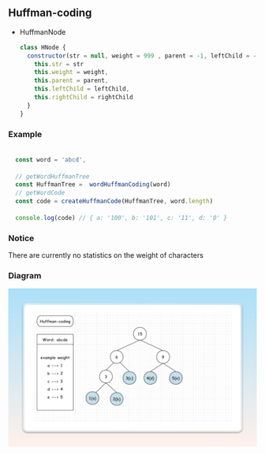 ## Huffman-coding

- HuffmanNode

  ```javaScript
  class HNode {
    constructor(str = null, weight = 999 , parent = -1, leftChild = -1, rightChild = -1) {
      this.str = str
      this.weight = weight,
      this.parent = parent,
      this.leftChild = leftChild,
      this.rightChild = rightChild
    }
  }
  ```

### Example

```javaScript

  const word = 'abcd',

  // getWordHuffmanTree
  const HuffmanTree =  wordHuffmanCoding(word)
  // getWordCode
  const code = createHuffmanCode(HuffmanTree, word.length)

  console.log(code) // { a: '100', b: '101', c: '11', d: '0' }

```

### Notice

There are currently no statistics on the weight of characters

### Diagram
![diagram](/public/image/Diagram2.png)

